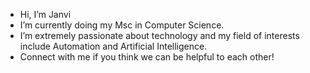 -  Hi, I’m Janvi
-  I’m currently doing my Msc in Computer Science.
-  I’m extremely passionate about technology and my field of interests include Automation and Artificial Intelligence.
-  Connect with me if you think we can be helpful to each other!

<!---
JanviSinha2001/JanviSinha2001 is a ✨ special ✨ repository because its `README.md` (this file) appears on your GitHub profile.
You can click the Preview link to take a look at your changes.
--->
